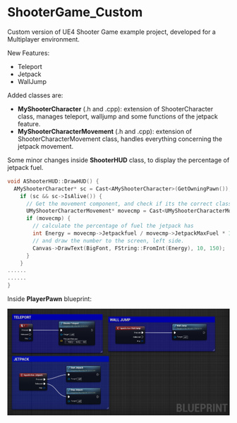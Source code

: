 # ShooterGame_Custom

Custom version of UE4 Shooter Game example project, developed for a Multiplayer environment.

New Features:
* Teleport
* Jetpack
* WallJump

Added classes are:
* **MyShooterCharacter** (.h and .cpp): extension of ShooterCharacter class, manages teleport, walljump and some functions of the jetpack feature.
* **MyShooterCharacterMovement** (.h and .cpp): extension of ShooterCharacterMovement class, handles everything concerning the jetpack movement.

Some minor changes inside **ShooterHUD** class, to display the percentage of jetpack fuel.
```c++
void AShooterHUD::DrawHUD() {
  AMyShooterCharacter* sc = Cast<AMyShooterCharacter>(GetOwningPawn());
    if (sc && sc->IsAlive()) {
      // Get the movement component, and check if its the correct class
      UMyShooterCharacterMovement* movecmp = Cast<UMyShooterCharacterMovement>(sc->GetMovementComponent());
      if (movecmp) {
        // calculate the percentage of fuel the jetpack has
        int Energy = movecmp->Jetpackfuel / movecmp->JetpackMaxFuel * 100;
        // and draw the number to the screen, left side.
        Canvas->DrawText(BigFont, FString::FromInt(Energy), 10, 150);
      }
    }
......
......
}
```

Inside **PlayerPawn** blueprint:

<img src="https://github.com/RScarcia/ShooterGame_Custom/blob/master/Images/blueprint.PNG" width="900">
